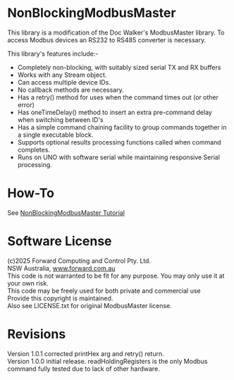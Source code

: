 # NonBlockingModbusMaster
This library is a modification of the Doc Walker's ModbusMaster library.  To access Modbus devices an RS232 to RS485 converter is necessary.

This library's features include:-  
* Completely non-blocking, with suitably sized serial TX and RX buffers  
* Works with any Stream object.   
* Can access multiple device IDs.   
* No callback methods are necessary.   
* Has a retry() method for uses when the command times out (or other error)   
* Has oneTimeDelay() method to insert an extra pre-command delay when switching between ID's   
* Has a simple command chaining facility to group commands together in a single executable block.    
* Supports optional results processing functions called when command completes.   
* Runs on UNO with software serial while maintaining responsive Serial processing.   

# How-To
See [NonBlockingModbusMaster Tutorial](https://www.forward.com.au/pfod/ArduinoProgramming/NonBlockingModbusMaster/index.html)    

# Software License
(c)2025 Forward Computing and Control Pty. Ltd.  
NSW Australia, www.forward.com.au  
This code is not warranted to be fit for any purpose. You may only use it at your own risk.  
This code may be freely used for both private and commercial use  
Provide this copyright is maintained.  
Also see LICENSE.txt for original ModbusMaster license.  

# Revisions
Version 1.0.1 corrected printHex arg and retry() return.  
Version 1.0.0 initial release. readHoldingRegisters is the only Modbus command fully tested due to lack of other hardware. 
